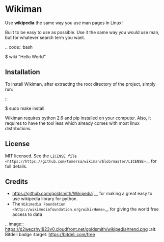 Wikiman
=========
Use **wikipedia** the same way you use man pages in Linux! 

Built to be easy to use as possible.
Use it the same way you would use man, but for whatever search term you want.

.. code:: bash

  $ wiki "Hello World"

Installation
------------

To install Wikiman, after extracting the root directory of the project, simply run:

::

  $ sudo make install

Wikiman requires python 2.6 and pip installed on your computer. Also, it requires to have the tool less which already comes with most linux distributions.

License
-------

MIT licensed. See the `LICENSE
file <https://https://github.com/tomersa/wikiman/blob/master/LICENSE>`__ for
full details.

Credits
-------

-  <https://github.com/goldsmith/Wikipedia>`__ for making a great easy to use wikipedia library for python.
-  The `Wikimedia
   Foundation <http://wikimediafoundation.org/wiki/Home>`__ for giving
   the world free access to data



.. image:: https://d2weczhvl823v0.cloudfront.net/goldsmith/wikipedia/trend.png
   :alt: Bitdeli badge
   :target: https://bitdeli.com/free

